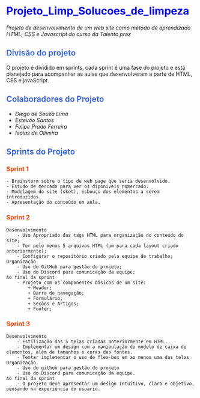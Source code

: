 # <font color="blue">**Projeto_Limp_Solucoes_de_limpeza**</font>
_Projeto de desenvolvimento de um web site  como método de aprendizado HTML, CSS e Javascript do curso da Talento proz_


## <font color="RoyalBlue">Divisão do projeto</font>
O projeto é dividido em sprints, cada sprint é uma fase do projeto e está planejado para acompanhar as aulas que desenvolveram a parte de HTML, CSS e javaScript.

## <font color="RoyalBlue">Colaboradores do Projeto</font>
+ _Diego de Souza Lima_  
+ _Estevão Santos_  
+ _Felipe Prado Ferreira_  
+ _Isaias de Oliveira_ 

## <font color="RoyalBlue">Sprints do Projeto</font>

### <font color="OrangeRed">Sprint 1</font>
    - Brainstorm sobre o tipo de web page que seria desenvolvido.  
    - Estudo de mercado para ver os diponiveis nomercado.  
    - Modelagem do site (sket), esbouço dos elementos a serem introduzidos.  
    - Apresentação do conteúdo em aula.


### <font color="OrangeRed">Sprint 2</font>
    Desenvolvimento
        - Uso Apropriado das tags HTML para organização do conteúdo do site;
        - Ter pelo menos 5 arquivos HTML (um para cada layout criado anteriormente);
        - Configurar o repositório criado pela equipe de trabalho;
    Organização
        - Uso do GitHub para gestão do projeto;
        - Uso do Discord para comunicação da equipe;
    Ao final da sprint
        - Projeto com os componentes básicos de um site:
            + Header;
            + Barra de navegação;
            + Formulário;
            + Seções e Artigos;
            + Footer;


### <font color="OrangeRed">Sprint 3</font>
    Desenvolvimento
        - Estilização das 5 telas criadas anteriormente em HTML.
        - Implementar um design com a manipulação do modelo de caixa de elementos, além de tamanhos e cores das fontes.
        - Tentar implementar o uso de flex-box em ao menos uma das telas
    Organização
        - Uso do github para gestão do projeto
        - Uso do Discord para comunicação da equipe.
    Ao final da sprint
        - O projeto deve apresentar um design intuitivo, claro e objetivo, pensando na experiência do usuario. 

